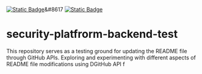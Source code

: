 [![Static Badge](https://img.shields.io/badge/Security%20Rating-F%200%25-gray)](https://security.dev.platform.usw2.upwork/repositories/46305)&#8617
[![Static Badge](https://img.shields.io/badge/Security%20Rating-F%200%25-gray)](https://security.dev.platform.usw2.upwork/repositories/46305)<a href='https://security.dev.platform.usw2.upwork/repositories/46305' target='_blank'></a>
# security-platfrorm-backend-test
This repository serves as a testing ground for updating the README file through GitHub APIs. Exploring and experimenting with different aspects of README file modifications using DGitHub API f